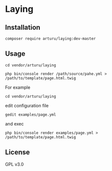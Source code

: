 # Laying

## Installation

```
composer require arturu/laying:dev-master
```

## Usage

```
cd vendor/arturu/laying

php bin/console render /path/source/pahe.yml > /path/to/template/page.html.twig
```

For example

```
cd vendor/arturu/laying
```
edit configuration file

```
gedit examples/page.yml
```
and exec

```
php bin/console render examples/page.yml > /path/to/template/page.html.twig
```

## License
GPL v3.0